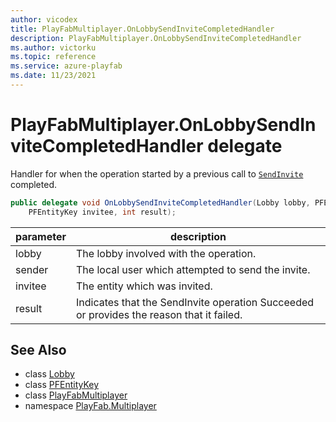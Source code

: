 ```yaml
---
author: vicodex
title: PlayFabMultiplayer.OnLobbySendInviteCompletedHandler
description: PlayFabMultiplayer.OnLobbySendInviteCompletedHandler
ms.author: victorku
ms.topic: reference
ms.service: azure-playfab
ms.date: 11/23/2021
---
```


# PlayFabMultiplayer.OnLobbySendInviteCompletedHandler delegate

Handler for when the operation started by a previous call to [`SendInvite`](./Lobby/SendInvite.md) completed.

```csharp
public delegate void OnLobbySendInviteCompletedHandler(Lobby lobby, PFEntityKey sender, 
    PFEntityKey invitee, int result);
```

| parameter | description |
| --- | --- |
| lobby | The lobby involved with the operation. |
| sender | The local user which attempted to send the invite. |
| invitee | The entity which was invited. |
| result | Indicates that the SendInvite operation Succeeded or provides the reason that it failed. |

## See Also

* class [Lobby](./Lobby.md)
* class [PFEntityKey](./PFEntityKey.md)
* class [PlayFabMultiplayer](./PlayFabMultiplayer.md)
* namespace [PlayFab.Multiplayer](../PlayFabMultiplayerSDK.md)

